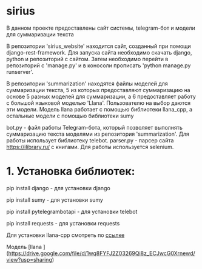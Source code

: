 # sirius
В данном проекте предоставлены сайт системы, telegram-бот и модели для суммаризации текста

В репозитории 'sirius_website' находится сайт, созданный при помощи django-rest-framework. Для запуска сайта необходимо скачать django, python и репозиторий с сайтом. Затем необходимо перейти в репозиторий с 'manage.py' и в коносоли прописать 'python manage.py runserver'.

В репозитории 'summarization' находятся файлы моделей для суммаризации текста, 5 из которых предоставляют суммаризацию на основе 5 разных моделей для суммаризации, а 6 предоставляет работу с большой языковой моделью 'Llana'. Пользователю на выбор даются эти модели. Модель llana работает с помощью библиотеки llana_cpp, а остальные модели с помощью библиотеки sumy

bot.py - файл работы Telegram-бота, который позволяет выполнять суммаризацию текста моделями из репозитория 'summarization'. Для работы использует библиотеку telebot.
parser.py - парсер сайта https://ilibrary.ru/ с книгами. Для работы используется selenium.




# 1. Установка библиотек:
pip install django - для установки django

pip install sumy - для установки sumy

pip install pytelegrambotapi - для установки telebot

pip install requests - для установки requests

Для установки llana-cpp смотреть по [ссылке](https://github.com/ggerganov/llama.cpp)

Модель [llana ] (https://drive.google.com/file/d/1wq8FYFJ2Z03269Qi8z_ECJwcG0Xrnewd/view?usp=sharing)
